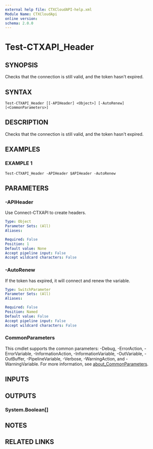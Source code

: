 ```yaml
---
external help file: CTXCloudAPI-help.xml
Module Name: CTXCloudApi
online version:
schema: 2.0.0
---
```


# Test-CTXAPI_Header

## SYNOPSIS
Checks that the connection is still valid, and the token hasn't expired.

## SYNTAX

```
Test-CTXAPI_Header [[-APIHeader] <Object>] [-AutoRenew] [<CommonParameters>]
```

## DESCRIPTION
Checks that the connection is still valid, and the token hasn't expired.

## EXAMPLES

### EXAMPLE 1
```
Test-CTXAPI_Header -APIHeader $APIHeader -AutoRenew
```

## PARAMETERS

### -APIHeader
Use Connect-CTXAPI to create headers.

```yaml
Type: Object
Parameter Sets: (All)
Aliases:

Required: False
Position: 1
Default value: None
Accept pipeline input: False
Accept wildcard characters: False
```

### -AutoRenew
If the token has expired, it will connect and renew the variable.

```yaml
Type: SwitchParameter
Parameter Sets: (All)
Aliases:

Required: False
Position: Named
Default value: False
Accept pipeline input: False
Accept wildcard characters: False
```

### CommonParameters
This cmdlet supports the common parameters: -Debug, -ErrorAction, -ErrorVariable, -InformationAction, -InformationVariable, -OutVariable, -OutBuffer, -PipelineVariable, -Verbose, -WarningAction, and -WarningVariable. For more information, see [about_CommonParameters](http://go.microsoft.com/fwlink/?LinkID=113216).

## INPUTS

## OUTPUTS

### System.Boolean[]
## NOTES

## RELATED LINKS

